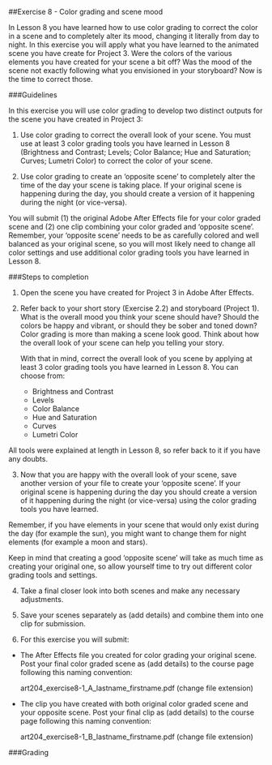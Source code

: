 ##Exercise 8 - Color grading and scene mood

In Lesson 8 you have learned how to use color grading to correct the color in a scene and to completely alter its mood, changing it literally from day to night. In this exercise you will apply what you have learned to the animated scene you have create for Project 3. Were the colors of the various elements you have created for your scene a bit off? Was the mood of the scene not exactly following what you envisioned in your storyboard? Now is the time to correct those.

###Guidelines

In this exercise you will use color grading to develop two distinct outputs for the scene you have created in Project 3:

1. Use color grading to correct the overall look of your scene. You must use at least 3 color grading tools you have learned in Lesson 8 (Brightness and Contrast; Levels; Color Balance; Hue and Saturation; Curves; Lumetri Color) to correct the color of your scene. 

2. Use color grading to create an ‘opposite scene’ to completely alter the time of the day your scene is taking place. If your original scene is happening during the day, you should create a version of it happening during the night (or vice-versa).

You will submit (1) the original Adobe After Effects file for your color graded scene and (2) one clip combining your color graded and ‘opposite scene’. Remember, your ‘opposite scene’ needs to be as carefully colored and well balanced as your original scene, so you will most likely need to change all color settings and use additional color grading tools you have learned in Lesson 8.

###Steps to completion

1. Open the scene you have created for Project 3 in Adobe After Effects.

2. Refer back to your short story (Exercise 2.2) and storyboard (Project 1). What is the overall mood you think your scene should have? Should the colors be happy and vibrant, or should they be sober and toned down? Color grading is more than making a scene look good. Think about how the overall look of your scene can help you telling your story.

    With that in mind, correct the overall look of you scene by applying at least 3 color grading tools you have learned in Lesson 8. You can choose from:

    - Brightness and Contrast
    - Levels
    - Color Balance
    - Hue and Saturation
    - Curves
    - Lumetri Color
    
 All tools were explained at length in Lesson 8, so refer back to it if you have any doubts.

3. Now that you are happy with the overall look of your scene, save another version of your file to create your ‘opposite scene’. If your original scene is happening during the day you should create a version of it happening during the night (or vice-versa) using the color grading tools you have learned.

 Remember, if you have elements in your scene that would only exist during the day (for example the sun), you might want to change them for night elements (for example a moon and stars).

 Keep in mind that creating a good ‘opposite scene’ will take as much time as creating your original one, so allow yourself time to try out different color grading tools and settings. 

4. Take a final closer look into both scenes and make any necessary adjustments.

5. Save your scenes separately as (add details) and combine them into one clip for submission.

6. For this exercise you will submit:

 - The After Effects file you created for color grading your original scene. Post your final color graded scene as (add details) to the course page following this naming convention:

    art204_exercise8-1_A_lastname_firstname.pdf (change file extension)

 - The clip you have created with both original color graded scene and your opposite scene. Post your final clip as (add details) to the course page following this naming convention:

    art204_exercise8-1_B_lastname_firstname.pdf (change file extension)

###Grading